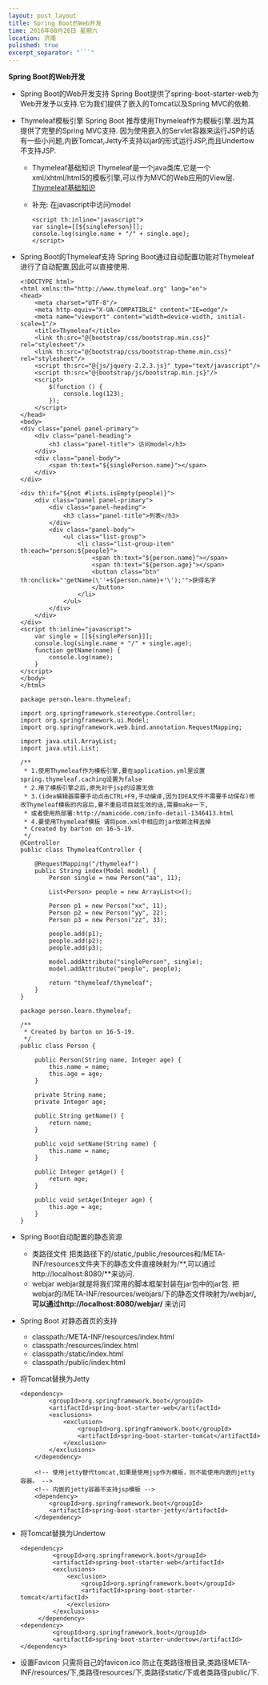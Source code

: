 ```yaml
---
layout: post_layout
title: Spring Boot的Web开发
time: 2016年08月28日 星期六
location: 济南
pulished: true
excerpt_separator: "```"
---
```


**Spring Boot的Web开发**

* Spring Boot的Web开发支持
	Spring Boot提供了spring-boot-starter-web为Web开发予以支持.它为我们提供了嵌入的Tomcat以及Spring MVC的依赖.
* Thymeleaf模板引擎
	Spring Boot 推荐使用Thymeleaf作为模板引擎.因为其提供了完整的Spring MVC支持.
	因为使用嵌入的Servlet容器来运行JSP的话有一些小问题,内嵌Tomcat,Jetty不支持以jar的形式运行JSP,而且Undertow不支持JSP.
	* Thymeleaf基础知识
		Thymeleaf是一个java类库,它是一个xml/xhtml/html5的模板引擎,可以作为MVC的Web应用的View层.
		[Thymeleaf基础知识](http://www.cnblogs.com/dreamfree/p/4158557.html?utm_source=tuicool)
	* 补充:
		在javascript中访问model

		```
		<script th:inline="javascript">
		var single=[[${singlePerson}]];
		console.log(single.name + "/" + single.age);
		</script>
		```
* Spring Boot的Thymeleaf支持
	Spring Boot通过自动配置功能对Thymeleaf进行了自动配置,因此可以直接使用.

	```
	<!DOCTYPE html>
	<html xmlns:th="http://www.thymeleaf.org" lang="en">
	<head>
	    <meta charset="UTF-8"/>
	    <meta http-equiv="X-UA-COMPATIBLE" content="IE=edge"/>
	    <meta name="viewport" content="width=device-width, initial-scale=1"/>
	    <title>Thymeleaf</title>
	    <link th:src="@{bootstrap/css/bootstrap.min.css}" rel="stylesheet"/>
	    <link th:src="@{bootstrap/css/bootstrap-theme.min.css}" rel="stylesheet"/>
	    <script th:src="@{js/jquery-2.2.3.js}" type="text/javascript"/>
	    <script th:src="@{bootstrap/js/bootstrap.min.js}"/>
	    <script>
	        $(function () {
	            console.log(123);
	        });
	    </script>
	</head>
	<body>
	<div class="panel panel-primary">
	    <div class="panel-heading">
	        <h3 class="panel-title"> 访问model</h3>
	    </div>
	    <div class="panel-body">
	        <span th:text="${singlePerson.name}"></span>
	    </div>
	</div>

	<div th:if="${not #lists.isEmpty(people)}">
	    <div class="panel panel-primary">
	        <div class="panel-heading">
	            <h3 class="panel-title">列表</h3>
	        </div>
	        <div class="panel-body">
	            <ul class="list-group">
	                <li class="list-group-item" th:each="person:${people}">
	                    <span th:text="${person.name}"></span>
	                    <span th:text="${person.age}"></span>
	                    <button class="btn" th:onclick="'getName(\''+${person.name}+'\');'">获得名字
	                    </button>
	                </li>
	            </ul>
	        </div>
	    </div>
	</div>
	<script th:inline="javascript">
	    var single = [[${singlePerson}]];
	    console.log(single.name + "/" + single.age);
	    function getName(name) {
	        console.log(name);
	    }
	</script>
	</body>
	</html>
	```


	```
	package person.learn.thymeleaf;

	import org.springframework.stereotype.Controller;
	import org.springframework.ui.Model;
	import org.springframework.web.bind.annotation.RequestMapping;

	import java.util.ArrayList;
	import java.util.List;

	/**
	 * 1.使用Thymeleaf作为模板引擎,要在application.yml里设置spring.thymeleaf.caching设置为false
	 * 2.用了模板引擎之后,原先对于jsp的设置无效
	 * 3.(idea编辑器需要手动点击CTRL+F9,手动编译,因为IDEA文件不需要手动保存)修改Thymeleaf模板的内容后,要不重启项目就生效的话,需要make一下,
	 * 或者使用热部署:http://mamicode.com/info-detail-1346413.html
	 * 4.要使用Thymeleaf模板 请将pom.xml中相应的jar依赖注释去掉
	 * Created by barton on 16-5-19.
	 */
	@Controller
	public class ThymeleafController {

	    @RequestMapping("/thymeleaf")
	    public String index(Model model) {
	        Person single = new Person("aa", 11);

	        List<Person> people = new ArrayList<>();

	        Person p1 = new Person("xx", 11);
	        Person p2 = new Person("yy", 22);
	        Person p3 = new Person("zz", 33);

	        people.add(p1);
	        people.add(p2);
	        people.add(p3);

	        model.addAttribute("singlePerson", single);
	        model.addAttribute("people", people);

	        return "thymeleaf/thymeleaf";
	    }
	}

	```

	```
	package person.learn.thymeleaf;

	/**
	 * Created by barton on 16-5-19.
	 */
	public class Person {

	    public Person(String name, Integer age) {
	        this.name = name;
	        this.age = age;
	    }

	    private String name;
	    private Integer age;

	    public String getName() {
	        return name;
	    }

	    public void setName(String name) {
	        this.name = name;
	    }

	    public Integer getAge() {
	        return age;
	    }

	    public void setAge(Integer age) {
	        this.age = age;
	    }
	}

	```

* Spring Boot自动配置的静态资源
	* 类路径文件
		把类路径下的/static,/public,/resources和/META-INF/resources文件夹下的静态文件直接映射为/**,可以通过http://localhost:8080/**来访问.
	* webjar
		webjar就是将我们常用的脚本框架封装在jar包中的jar包.
		把webjar的/META-INF/resources/webjars/下的静态文件映射为/webjar/**,可以通过http://localhost:8080/webjar/** 来访问
* Spring Boot 对静态首页的支持
	* classpath:/META-INF/resources/index.html
	* classpath:/resources/index.html
	* classpath:/static/index.html
	* classpath:/public/index.html
* 将Tomcat替换为Jetty
	```
	<dependency>
            <groupId>org.springframework.boot</groupId>
            <artifactId>spring-boot-starter-web</artifactId>
            <exclusions>
                <exclusion>
                    <groupId>org.springframework.boot</groupId>
                    <artifactId>spring-boot-starter-tomcat</artifactId>
                </exclusion>
            </exclusions>
        </dependency>

        <!-- 使用jetty替代tomcat,如果是使用jsp作为模板，则不能使用内嵌的jetty容器。 -->
        <!-- 内嵌的jetty容器不支持jsp模板 -->
        <dependency>
            <groupId>org.springframework.boot</groupId>
            <artifactId>spring-boot-starter-jetty</artifactId>
        </dependency>
	```

* 将Tomcat替换为Undertow
	```
	<dependency>
	         <groupId>org.springframework.boot</groupId>
	         <artifactId>spring-boot-starter-web</artifactId>
	         <exclusions>
	             <exclusion>
	                 <groupId>org.springframework.boot</groupId>
	                 <artifactId>spring-boot-starter-tomcat</artifactId>
	             </exclusion>
	         </exclusions>
	     </dependency>
	<dependency>
	         <groupId>org.springframework.boot</groupId>
	         <artifactId>spring-boot-starter-undertow</artifactId>
    </dependency>
	```
* 设置Favicon
	只需将自己的favicon.ico 防止在类路径根目录,类路径META-INF/resources/下,类路径resources/下,类路径static/下或者类路径public/下.



